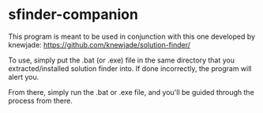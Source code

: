 # sfinder-companion

This program is meant to be used in conjunction with this one developed by knewjade: https://github.com/knewjade/solution-finder/

To use, simply put the .bat (or .exe) file in the same directory that you extracted/installed solution finder into. If done incorrectly, the program will alert you.

From there, simply run the .bat or .exe file, and you'll be guided through the process from there.
